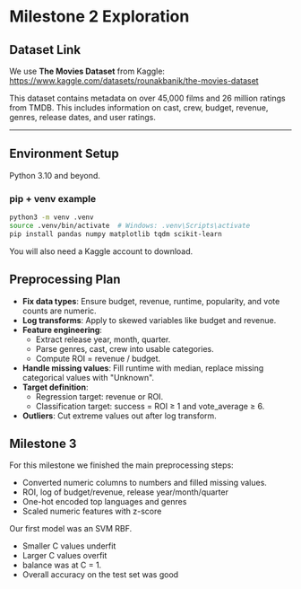 # Milestone 2 Exploration

## Dataset Link
We use **The Movies Dataset** from Kaggle:  
https://www.kaggle.com/datasets/rounakbanik/the-movies-dataset

This dataset contains metadata on over 45,000 films and 26 million ratings from TMDB. This includes information on cast, crew, budget, revenue, genres, release dates, and user ratings.

---

## Environment Setup

Python 3.10 and beyond.

### pip + venv example
```bash
python3 -m venv .venv
source .venv/bin/activate  # Windows: .venv\Scripts\activate
pip install pandas numpy matplotlib tqdm scikit-learn
```

You will also need a Kaggle account to download.


## Preprocessing Plan

- **Fix data types**: Ensure budget, revenue, runtime, popularity, and vote counts are numeric.  
- **Log transforms**: Apply to skewed variables like budget and revenue.  
- **Feature engineering**:  
  - Extract release year, month, quarter.  
  - Parse genres, cast, crew into usable categories.  
  - Compute ROI = revenue / budget.  
- **Handle missing values**: Fill runtime with median, replace missing categorical values with "Unknown".  
- **Target definition**:  
  - Regression target: revenue or ROI.  
  - Classification target: success = ROI ≥ 1 and vote_average ≥ 6.  
- **Outliers**: Cut extreme values out after log transform.


## Milestone 3

For this milestone we finished the main preprocessing steps:
- Converted numeric columns to numbers and filled missing values.
- ROI, log of budget/revenue, release year/month/quarter
- One-hot encoded top languages and genres
- Scaled numeric features with z-score

Our first model was an SVM RBF.  
- Smaller C values underfit 
- Larger C values overfit
- balance was at C = 1.  
- Overall accuracy on the test set was good